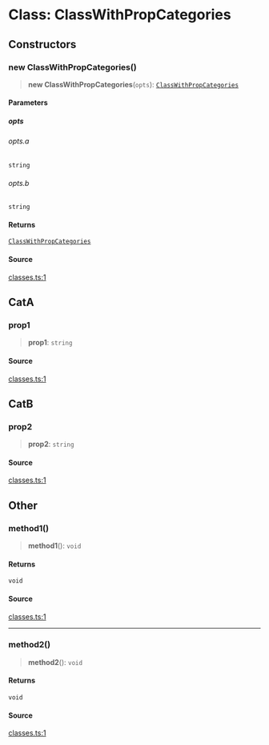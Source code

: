 # Class: ClassWithPropCategories

## Constructors

### new ClassWithPropCategories()

> **new ClassWithPropCategories**(`opts`): [`ClassWithPropCategories`](ClassWithPropCategories.md)

#### Parameters

##### opts

###### opts.a

`string`

###### opts.b

`string`

#### Returns

[`ClassWithPropCategories`](ClassWithPropCategories.md)

#### Source

[classes.ts:1](http://source-url)

## CatA

### prop1

> **prop1**: `string`

#### Source

[classes.ts:1](http://source-url)

## CatB

### prop2

> **prop2**: `string`

#### Source

[classes.ts:1](http://source-url)

## Other

### method1()

> **method1**(): `void`

#### Returns

`void`

#### Source

[classes.ts:1](http://source-url)

***

### method2()

> **method2**(): `void`

#### Returns

`void`

#### Source

[classes.ts:1](http://source-url)
